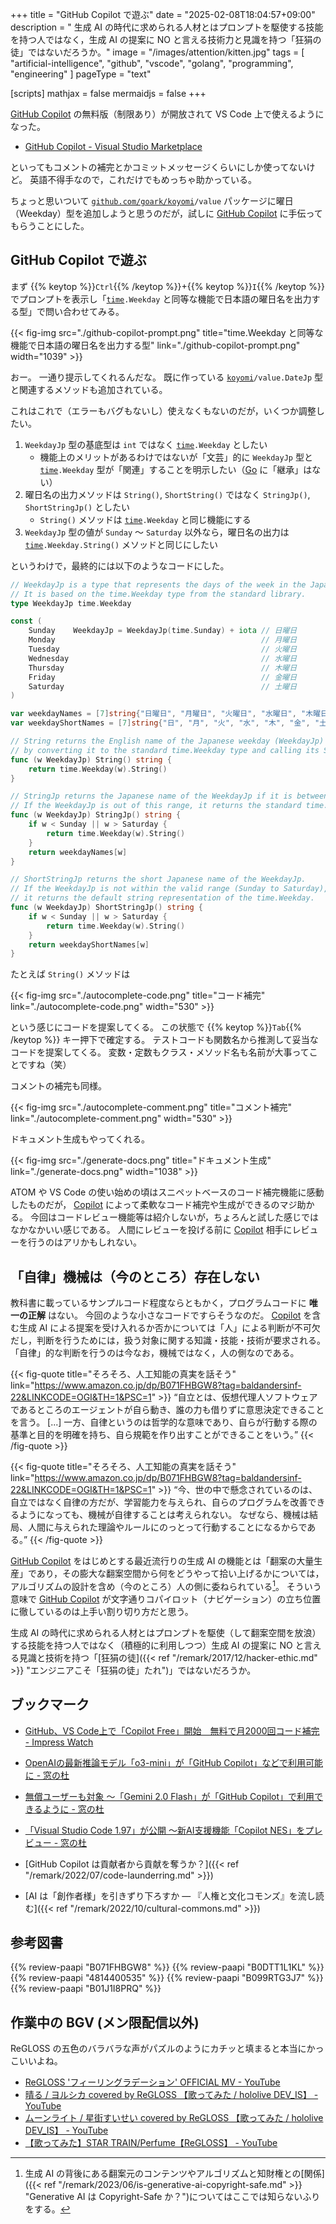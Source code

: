 +++
title = "GitHub Copilot で遊ぶ"
date =  "2025-02-08T18:04:57+09:00"
description = " 生成 AI の時代に求められる人材とはプロンプトを駆使する技能を持つ人ではなく，生成 AI の提案に NO と言える技術力と見識を持つ「狂狷の徒」ではないだろうか。"
image = "/images/attention/kitten.jpg"
tags = [ "artificial-intelligence", "github", "vscode", "golang", "programming", "engineering" ]
pageType = "text"

[scripts]
  mathjax = false
  mermaidjs = false
+++

[GitHub Copilot] の無料版（制限あり）が開放されて VS Code 上で使えるようになった。

- [GitHub Copilot - Visual Studio Marketplace](https://marketplace.visualstudio.com/items?itemName=GitHub.copilot)

といってもコメントの補完とかコミットメッセージくらいにしか使ってないけど。
英語不得手なので，これだけでもめっちゃ助かっている。

ちょっと思いついて [`github.com/goark/koyomi`]`/value` パッケージに曜日（Weekday）型を追加しようと思うのだが，試しに [GitHub Copilot] に手伝ってもらうことにした。

## GitHub Copilot で遊ぶ

まず {{% keytop %}}`Ctrl`{{% /keytop %}}+{{% keytop %}}`I`{{% /keytop %}} でプロンプトを表示し「[`time`]`.Weekday` と同等な機能で日本語の曜日名を出力する型」で問い合わせてみる。

{{< fig-img src="./github-copilot-prompt.png" title="time.Weekday と同等な機能で日本語の曜日名を出力する型" link="./github-copilot-prompt.png" width="1039" >}}

おー。
一通り提示してくれるんだな。
既に作っている [`koyomi`][`github.com/goark/koyomi`]`/value.DateJp` 型と関連するメソッドも追加されている。

これはこれで（エラーもバグもないし）使えなくもないのだが，いくつか調整したい。

1. `WeekdayJp` 型の基底型は `int` ではなく [`time`]`.Weekday` としたい
   - 機能上のメリットがあるわけではないが「文芸」的に `WeekdayJp` 型と [`time`]`.Weekday` 型が「関連」することを明示したい（[Go] に「継承」はない）
2. 曜日名の出力メソッドは `String()`, `ShortString()` ではなく `StringJp()`, `ShortStringJp()` としたい
   - `String()` メソッドは [`time`]`.Weekday` と同じ機能にする
3. `WeekdayJp` 型の値が `Sunday` 〜 `Saturday` 以外なら，曜日名の出力は [`time`]`.Weekday.String()` メソッドと同じにしたい

というわけで，最終的には以下のようなコードにした。

```go
// WeekdayJp is a type that represents the days of the week in the Japanese context.
// It is based on the time.Weekday type from the standard library.
type WeekdayJp time.Weekday

const (
    Sunday    WeekdayJp = WeekdayJp(time.Sunday) + iota // 日曜日
    Monday                                              // 月曜日
    Tuesday                                             // 火曜日
    Wednesday                                           // 水曜日
    Thursday                                            // 木曜日
    Friday                                              // 金曜日
    Saturday                                            // 土曜日
)

var weekdayNames = [7]string{"日曜日", "月曜日", "火曜日", "水曜日", "木曜日", "金曜日", "土曜日"}
var weekdayShortNames = [7]string{"日", "月", "火", "水", "木", "金", "土"}

// String returns the English name of the Japanese weekday (WeekdayJp)
// by converting it to the standard time.Weekday type and calling its String method.
func (w WeekdayJp) String() string {
    return time.Weekday(w).String()
}

// StringJp returns the Japanese name of the WeekdayJp if it is between Sunday and Saturday.
// If the WeekdayJp is out of this range, it returns the standard time.Weekday string representation.
func (w WeekdayJp) StringJp() string {
    if w < Sunday || w > Saturday {
        return time.Weekday(w).String()
    }
    return weekdayNames[w]
}

// ShortStringJp returns the short Japanese name of the WeekdayJp.
// If the WeekdayJp is not within the valid range (Sunday to Saturday),
// it returns the default string representation of the time.Weekday.
func (w WeekdayJp) ShortStringJp() string {
    if w < Sunday || w > Saturday {
        return time.Weekday(w).String()
    }
    return weekdayShortNames[w]
}
```

たとえば `String()` メソッドは

{{< fig-img src="./autocomplete-code.png" title="コード補完" link="./autocomplete-code.png" width="530" >}}

という感じにコードを提案してくる。
この状態で {{% keytop %}}`Tab`{{% /keytop %}} キー押下で確定する。
テストコードも関数名から推測して妥当なコードを提案してくる。
変数・定数もクラス・メソッド名も名前が大事ってことですね（笑）

コメントの補完も同様。

{{< fig-img src="./autocomplete-comment.png" title="コメント補完" link="./autocomplete-comment.png" width="530" >}}

ドキュメント生成もやってくれる。

{{< fig-img src="./generate-docs.png" title="ドキュメント生成" link="./generate-docs.png" width="1038" >}}

ATOM や VS Code の使い始めの頃はスニペットベースのコード補完機能に感動したものだが， [Copilot][GitHub Copilot] によって柔軟なコード補完や生成ができるのマジ助かる。
今回はコードレビュー機能等は紹介しないが，ちょろんと試した感じではなかなかいい感じである。
人間にレビューを投げる前に [Copilot][GitHub Copilot] 相手にレビューを行うのはアリかもしれない。

## 「自律」機械は（今のところ）存在しない

教科書に載っているサンプルコード程度ならともかく，プログラムコードに **唯一の正解** はない。
今回のような小さなコードですらそうなのだ。
[Copilot][GitHub Copilot] を含む生成 AI による提案を受け入れるか否かについては「人」による判断が不可欠だし，判断を行うためには，扱う対象に関する知識・技能・技術が要求される。
「自律」的な判断を行うのは今なお，機械ではなく，人の側なのである。

{{< fig-quote  title="そろそろ、人工知能の真実を話そう" link="https://www.amazon.co.jp/dp/B071FHBGW8?tag=baldandersinf-22&LINKCODE=OGI&TH=1&PSC=1" >}}
<q>自立とは、仮想代理人ソフトウェアであるところのエージェントが自ら動き、誰の力も借りずに意思決定できることを言う。
[...]
一方、自律というのは哲学的な意味であり、自らが行動する際の基準と目的を明確を持ち、自ら規範を作り出すことができることをいう。</q>
{{< /fig-quote >}}

{{< fig-quote  title="そろそろ、人工知能の真実を話そう" link="https://www.amazon.co.jp/dp/B071FHBGW8?tag=baldandersinf-22&LINKCODE=OGI&TH=1&PSC=1" >}}
<q>今、世の中で懸念されているのは、自立ではなく自律の方だが、学習能力を与えられ、自らのプログラムを改善できるようになっても、機械が自律することは考えられない。
なぜなら、機械は結局、人間に与えられた理論やルールにのっとって行動することになるからである。</q>
{{< /fig-quote >}}

[GitHub Copilot] をはじめとする最近流行りの生成 AI の機能とは「翻案の大量生産」であり，その膨大な翻案空間から何をどうやって拾い上げるかについては，アルゴリズムの設計を含め（今のところ）人の側に委ねられている[^c1]。
そういう意味で [GitHub Copilot] が文字通りコパイロット（ナビゲーション）の立ち位置に徹しているのは上手い割り切り方だと思う。

[^c1]: 生成 AI の背後にある翻案元のコンテンツやアルゴリズムと知財権との[関係]({{< ref "/remark/2023/06/is-generative-ai-copyright-safe.md" >}} "Generative AI は Copyright-Safe か？")についてはここでは知らないふりをする。

生成 AI の時代に求められる人材とはプロンプトを駆使（して翻案空間を放浪）する技能を持つ人ではなく（積極的に利用しつつ）生成 AI の提案に NO と言える見識と技術を持つ「[狂狷の徒]({{< ref "/remark/2017/12/hacker-ethic.md" >}} "エンジニアこそ「狂狷の徒」たれ")」ではないだろうか。

## ブックマーク

- [GitHub、VS Code上で「Copilot Free」開始　無料で月2000回コード補完 - Impress Watch](https://www.watch.impress.co.jp/docs/news/1649089.html)
- [OpenAIの最新推論モデル「o3-mini」が「GitHub Copilot」などで利用可能に - 窓の杜](https://forest.watch.impress.co.jp/docs/news/1659601.html)
- [無償ユーザーも対象 ～「Gemini 2.0 Flash」が「GitHub Copilot」で利用できるように - 窓の杜](https://forest.watch.impress.co.jp/docs/news/1660865.html)
- [「Visual Studio Code 1.97」が公開 ～新AI支援機能「Copilot NES」をプレビュー - 窓の杜](https://forest.watch.impress.co.jp/docs/news/1661141.html)

- [GitHub Copilot は貢献者から貢献を奪うか？]({{< ref "/remark/2022/07/code-launderring.md" >}})
- [AI は「創作者様」を引きずり下ろすか — 『人権と文化コモンズ』を流し読む]({{< ref "/remark/2022/10/cultural-commons.md" >}})

[GitHub Copilot]: http://copilot.github.com/ "GitHub Copilot · Your AI pair programmer"
[Go]: https://go.dev/
[`github.com/goark/koyomi`]: https://github.com/goark/koyomi "GitHub - goark/koyomi: 日本のこよみ"
[`time`]: https://pkg.go.dev/time "time package - time - Go Packages"

## 参考図書

{{% review-paapi "B071FHBGW8" %}} <!-- 人工知能の真実を話そう -->
{{% review-paapi "B0DTT1L1KL" %}} <!-- 「日経サイエンス」2025年3月号 -->
{{% review-paapi "4814400535" %}} <!-- 効率的なGo : Efficient Go -->
{{% review-paapi "B099RTG3J7" %}} <!-- 著作権は文化を発展させるのか: 人権と文化コモンズ -->
{{% review-paapi "B01J1I8PRQ" %}} <!-- 社会は情報化の夢を見る -->

## 作業中の BGV (メン限配信以外)

ReGLOSS の五色のバラバラな声がパズルのようにカチッと填まると本当にかっこいいよね。

- [ReGLOSS 'フィーリングラデーション' OFFICIAL MV - YouTube](https://www.youtube.com/watch?v=u4uDiV3u-do)
- [晴る / ヨルシカ  covered by ReGLOSS 【歌ってみた / hololive DEV_IS】 - YouTube](https://www.youtube.com/watch?v=Mb2Pdf7P-a4)
- [ムーンライト / 星街すいせい covered by ReGLOSS 【歌ってみた / hololive DEV_IS】 - YouTube](https://www.youtube.com/watch?v=m6T71r7hRMI)
- [【歌ってみた】STAR TRAIN/Perfume【ReGLOSS】 - YouTube](https://www.youtube.com/watch?v=ed-0AKPWaf8)
